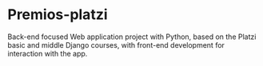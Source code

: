 # Premios-platzi
Back-end focused Web application project with Python, based on the Platzi basic and middle Django courses, with front-end development for interaction with the app. 
